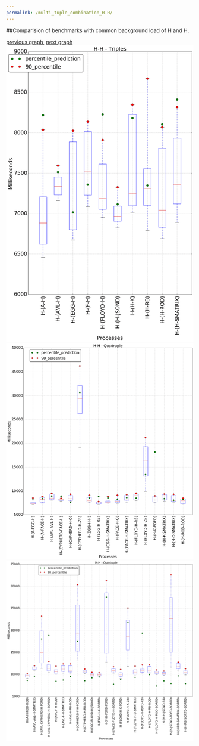 ```yaml
---
permalink: /multi_tuple_combination_H-H/
---
```


##Comparision of benchmarks with common background load of H and H.

[previous graph](../multi_tuple_combination_H-F/), [next graph](../multi_tuple_combination_H-JSOND/)
![graph figure](./images/triple/H/H-H_box.png)![graph figure](./images/quadruple/H/H-H_box.png)![graph figure](./images/quintuple/H/H-H_box.png)